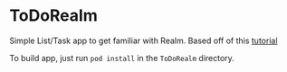 # ToDoRealm 

Simple List/Task app to get familiar with Realm.
Based off of this [tutorial](http://www.appcoda.com/realm-database-swift/)

To build app, just run `pod install` in the `ToDoRealm` directory.
